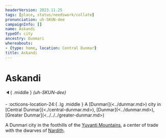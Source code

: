 ```yaml
---
headerVersion: 2023.11.25
tags: [place, status/needswork/collate]
pronunciation: uh-SKUN-dee
campaignInfo: []
name: Askandi
typeOf: city
ancestry: Dunmari
whereabouts:
- {type: home, location: Central Dunmar}
title: Askandi
---
```

# Askandi
:speaker:{ .middle } *(uh-SKUN-dee)*  
<div class="grid cards ext-narrow-margin ext-one-column" markdown>
-    :octicons-location-24:{ .lg .middle } A [Dunmari](<../dunmar.md>) city in [Central Dunmar](<./central-dunmar.md>), [Dunmar](<../dunmar.md>), [Greater Dunmar](<../../../greater-dunmar.md>)  
</div>


A Dunmari city in the foothills of the [Yuvanti Mountains](<../../../yuvanti-mountains.md>), a center of trade with the dwarves of [Nardith](<../../nardith/nardith.md>). 

